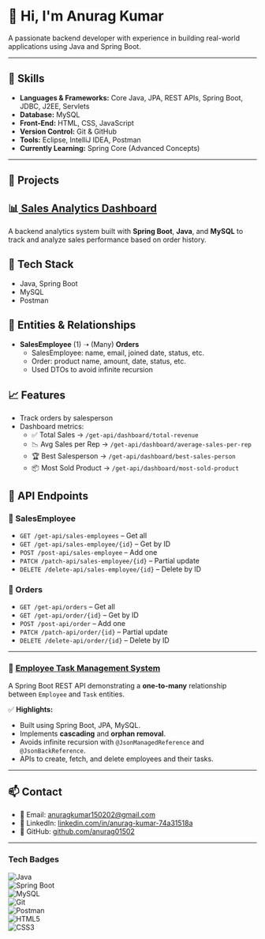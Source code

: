 # 👋 Hi, I'm Anurag Kumar

A passionate backend developer with experience in building real-world applications using Java and Spring Boot.

---

## 🚀 Skills

- **Languages & Frameworks:** Core Java, JPA, REST APIs, Spring Boot, JDBC, J2EE, Servlets  
- **Database:** MySQL  
- **Front-End:** HTML, CSS, JavaScript  
- **Version Control:** Git & GitHub  
- **Tools:** Eclipse, IntelliJ IDEA, Postman  
- **Currently Learning:** Spring Core (Advanced Concepts)

---

## 📂 Projects

## 📊[ Sales Analytics Dashboard](https://github.com/anurag01502/Sales-Analytics-Dashboard)

A backend analytics system built with **Spring Boot**, **Java**, and **MySQL** to track and analyze sales performance based on order history.

## 🔧 Tech Stack
- Java, Spring Boot
- MySQL
- Postman

## 🧩 Entities & Relationships
- **SalesEmployee** (1) ➝ (Many) **Orders**
  - SalesEmployee: name, email, joined date, status, etc.
  - Order: product name, amount, date, status, etc.
  - Used DTOs to avoid infinite recursion

## 📈 Features
- Track orders by salesperson
- Dashboard metrics:
  - ✅ Total Sales → `/get-api/dashboard/total-revenue`
  - 📉 Avg Sales per Rep → `/get-api/dashboard/average-sales-per-rep`
  - 🏆 Best Salesperson → `/get-api/dashboard/best-sales-person`
  - 📦 Most Sold Product → `/get-api/dashboard/most-sold-product`

## 🔗 API Endpoints

### 🔹 SalesEmployee
- `GET /get-api/sales-employees` – Get all
- `GET /get-api/sales-employee/{id}` – Get by ID
- `POST /post-api/sales-employee` – Add one
- `PATCH /patch-api/sales-employee/{id}` – Partial update
- `DELETE /delete-api/sales-employee/{id}` – Delete by ID

### 🔹 Orders
- `GET /get-api/orders` – Get all
- `GET /get-api/order/{id}` – Get by ID
- `POST /post-api/order` – Add one
- `PATCH /patch-api/order/{id}` – Partial update
- `DELETE /delete-api/order/{id}` – Delete by ID 

---

### 🔹 [Employee Task Management System](https://github.com/anurag01502/employee-task-management-system)  
A Spring Boot REST API demonstrating a **one-to-many** relationship between `Employee` and `Task` entities.

✅ **Highlights:**  
- Built using Spring Boot, JPA, MySQL.  
- Implements **cascading** and **orphan removal**.  
- Avoids infinite recursion with `@JsonManagedReference` and `@JsonBackReference`.  
- APIs to create, fetch, and delete employees and their tasks.

---
## 📫 Contact

- 📧 Email: [anuragkumar150202@gmail.com](mailto:anuragkumar150202@gmail.com)  
- 🔗 LinkedIn: [linkedin.com/in/anurag-kumar-74a31518a](https://www.linkedin.com/in/anurag-kumar-74a31518a/)  
- 🔗 GitHub: [github.com/anurag01502](https://github.com/anurag01502)

---

### Tech Badges

![Java](https://img.shields.io/badge/Java-ED8B00?style=for-the-badge&logo=java&logoColor=white)  
![Spring Boot](https://img.shields.io/badge/Spring_Boot-6DB33F?style=for-the-badge&logo=spring-boot&logoColor=white)  
![MySQL](https://img.shields.io/badge/MySQL-00758F?style=for-the-badge&logo=mysql&logoColor=white)  
![Git](https://img.shields.io/badge/Git-F05032?style=for-the-badge&logo=git&logoColor=white)  
![Postman](https://img.shields.io/badge/Postman-FF6C37?style=for-the-badge&logo=postman&logoColor=white)  
![HTML5](https://img.shields.io/badge/HTML5-E34F26?style=for-the-badge&logo=html5&logoColor=white)  
![CSS3](https://img.shields.io/badge/CSS3-1572B6?style=for-the-badge&logo=css3&logoColor=white)
